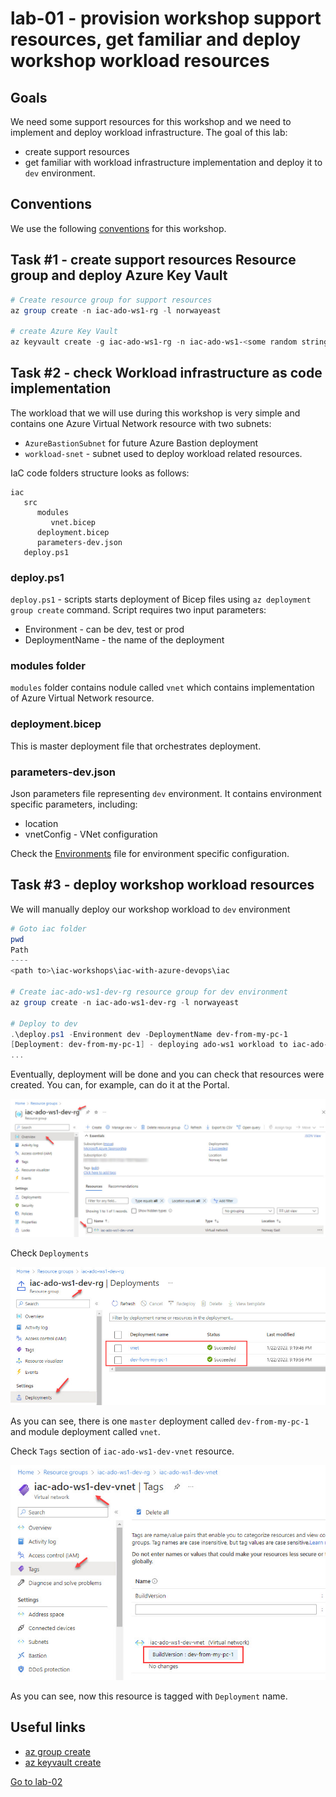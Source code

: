 # lab-01 - provision workshop support resources, get familiar and deploy workshop workload resources

## Goals

We need some support resources for this workshop and we need to implement and deploy workload infrastructure. 
The goal of this lab:
* create support resources
* get familiar with workload infrastructure implementation and deploy it to `dev` environment.

## Conventions

We use the following [conventions](../../conventions.md) for this workshop.

## Task #1 - create support resources Resource group and deploy Azure Key Vault

```powershell
# Create resource group for support resources
az group create -n iac-ado-ws1-rg -l norwayeast

# create Azure Key Vault
az keyvault create -g iac-ado-ws1-rg -n iac-ado-ws1-<some random string>-kv
```

## Task #2 - check Workload infrastructure as code implementation

The workload that we will use during this workshop is very simple and contains one Azure Virtual Network resource with two subnets:

* `AzureBastionSubnet` for future Azure Bastion deployment
* `workload-snet` - subnet used to deploy workload related resources.

IaC code folders structure looks as follows:

```text
iac
   src
      modules
         vnet.bicep
      deployment.bicep
      parameters-dev.json
   deploy.ps1        
```

### deploy.ps1 
`deploy.ps1` - scripts starts deployment of Bicep files using `az deployment group create` command. Script requires two input parameters:

* Environment - can be dev, test or prod
* DeploymentName - the name of the deployment

### modules folder

`modules` folder contains nodule called `vnet` which contains implementation of Azure Virtual Network resource.

### deployment.bicep

This is master deployment file that orchestrates deployment.

### parameters-dev.json

Json parameters file representing `dev` environment. It contains environment specific parameters, including:

* location
* vnetConfig - VNet configuration

Check the [Environments](../../environments.md) file for environment specific configuration.

## Task #3 - deploy workshop workload resources

We will manually deploy our workshop workload to `dev` environment

```powershell
# Goto iac folder
pwd
Path
----
<path to>\iac-workshops\iac-with-azure-devops\iac

# Create iac-ado-ws1-dev-rg resource group for dev environment
az group create -n iac-ado-ws1-dev-rg -l norwayeast

# Deploy to dev
.\deploy.ps1 -Environment dev -DeploymentName dev-from-my-pc-1
[Deployment: dev-from-my-pc-1] - deploying ado-ws1 workload to iac-ado-ws1-dev-rg resource group
...
```

Eventually, deployment will be done and you can check that resources were created. You can, for example, can do it at the Portal.

![image1](images/task2-1.jpg)

Check `Deployments`

![image1](images/task2-2.jpg)

As you can see, there is one `master` deployment called `dev-from-my-pc-1` and module deployment called `vnet`.

Check `Tags` section of `iac-ado-ws1-dev-vnet` resource.  

![image1](images/task2-3.jpg)

As you can see, now this resource is tagged with `Deployment` name.

## Useful links

* [az group create](https://learn.microsoft.com/en-us/cli/azure/group?view=azure-cli-latest#az-group-create)
* [az keyvault create](https://learn.microsoft.com/en-us/cli/azure/keyvault?view=azure-cli-latest#az-keyvault-create)

[Go to lab-02](../lab-02/readme.md)